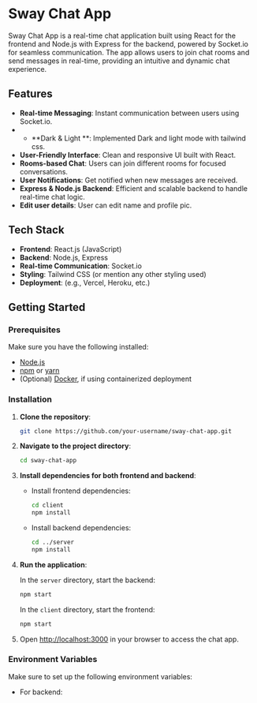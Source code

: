 # Sway Chat App

Sway Chat App is a real-time chat application built using React for the frontend and Node.js with Express for the backend, powered by Socket.io for seamless communication. The app allows users to join chat rooms and send messages in real-time, providing an intuitive and dynamic chat experience.

## Features

- **Real-time Messaging**: Instant communication between users using Socket.io.
- - **Dark & Light **: Implemented Dark and light mode with tailwind css.
- **User-Friendly Interface**: Clean and responsive UI built with React.
- **Rooms-based Chat**: Users can join different rooms for focused conversations.
- **User Notifications**: Get notified when new messages are received.
- **Express & Node.js Backend**: Efficient and scalable backend to handle real-time chat logic.
- **Edit user details**: User can edit name and profile pic.

## Tech Stack

- **Frontend**: React.js (JavaScript)
- **Backend**: Node.js, Express
- **Real-time Communication**: Socket.io
- **Styling**: Tailwind CSS (or mention any other styling used)
- **Deployment**: (e.g., Vercel, Heroku, etc.)

## Getting Started

### Prerequisites

Make sure you have the following installed:

- [Node.js](https://nodejs.org/)
- [npm](https://www.npmjs.com/) or [yarn](https://yarnpkg.com/)
- (Optional) [Docker](https://www.docker.com/), if using containerized deployment

### Installation

1. **Clone the repository**:

    ```bash
    git clone https://github.com/your-username/sway-chat-app.git
    ```

2. **Navigate to the project directory**:

    ```bash
    cd sway-chat-app
    ```

3. **Install dependencies for both frontend and backend**:

    - Install frontend dependencies:

      ```bash
      cd client
      npm install
      ```

    - Install backend dependencies:

      ```bash
      cd ../server
      npm install
      ```

4. **Run the application**:

    In the `server` directory, start the backend:

    ```bash
    npm start
    ```

    In the `client` directory, start the frontend:

    ```bash
    npm start
    ```

5. Open [http://localhost:3000](http://localhost:3000) in your browser to access the chat app.

### Environment Variables

Make sure to set up the following environment variables:

- For backend:  
